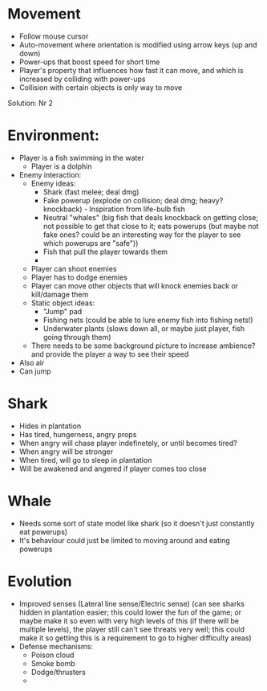 # Movement
 - Follow mouse cursor
 - Auto-movement where orientation is modified using arrow keys (up and down)
 - Power-ups that boost speed for short time
 - Player's property that influences how fast it can move, and which is increased
   by colliding with power-ups
 - Collision with certain objects is only way to move

Solution: Nr 2

# Environment:
  - Player is a fish swimming in the water
    - Player is a dolphin
  - Enemy interaction:
    - Enemy ideas:
      - Shark (fast melee; deal dmg)
      - Fake powerup (explode on collision; deal dmg; heavy? knockback) - Inspiration from life-bulb fish
      - Neutral "whales" (big fish that deals knockback on getting close; not possible to get that close to it; eats powerups (but maybe not fake ones? could be an interesting way for the player to see which powerups are "safe"))
      - Fish that pull the player towards them
      - 
    - Player can shoot enemies
    - Player has to dodge enemies
    - Player can move other objects that will knock enemies back or kill/damage them
    - Static object ideas:
      - "Jump" pad
      - Fishing nets (could be able to lure enemy fish into fishing nets!)
      - Underwater plants (slows down all, or maybe just player, fish going through them)
    - There needs to be some background picture to increase ambience? and provide the player a way to see their speed
  - Also air
  - Can jump

# Shark
- Hides in plantation
- Has tired, hungerness, angry props
- When angry will chase player indefinetely, or until becomes tired?
- When angry will be stronger
- When tired, will go to sleep in plantation
- Will be awakened and angered if player comes too close

# Whale
- Needs some sort of state model like shark (so it doesn't just constantly eat powerups)
- It's behaviour could just be limited to moving around and eating powerups

# Evolution
- Improved senses (Lateral line sense/Electric sense) (can see sharks hidden in plantation easier; this could lower the fun of the game; or maybe make it so 
  even with very high levels of this (if there will be multiple levels), the player still can't see threats very well; this could make it so getting this is
  a requirement to go to higher difficulty areas)
- Defense mechanisms:
    - Poison cloud
    - Smoke bomb
    - Dodge/thrusters
    - 